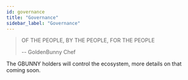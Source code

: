 ```yaml
---
id: governance
title: "Governance"
sidebar_label: "Governance"
---
```


> OF THE PEOPLE, BY THE PEOPLE, FOR THE PEOPLE  
>                                                         
> \-\- GoldenBunny Chef

The GBUNNY holders will control the ecosystem, more details on that coming soon.
